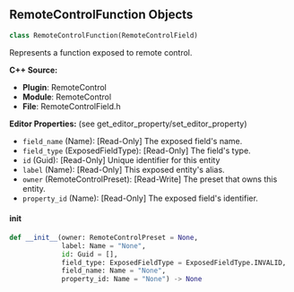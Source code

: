 ## RemoteControlFunction Objects

```python
class RemoteControlFunction(RemoteControlField)
```

Represents a function exposed to remote control.

**C++ Source:**

- **Plugin**: RemoteControl
- **Module**: RemoteControl
- **File**: RemoteControlField.h

**Editor Properties:** (see get_editor_property/set_editor_property)

- ``field_name`` (Name):  [Read-Only] The exposed field's name.
- ``field_type`` (ExposedFieldType):  [Read-Only] The field's type.
- ``id`` (Guid):  [Read-Only] Unique identifier for this entity
- ``label`` (Name):  [Read-Only] This exposed entity's alias.
- ``owner`` (RemoteControlPreset):  [Read-Write] The preset that owns this entity.
- ``property_id`` (Name):  [Read-Only] The exposed field's identifier.

<a id="unreal.RemoteControlFunction.__init__"></a>

#### __init__

```python
def __init__(owner: RemoteControlPreset = None,
             label: Name = "None",
             id: Guid = [],
             field_type: ExposedFieldType = ExposedFieldType.INVALID,
             field_name: Name = "None",
             property_id: Name = "None") -> None
```

<a id="unreal.RemoteControlOptionalExposeArgs"></a>